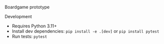 Boardgame prototype

Development
 - Requires Python 3.11+
 - Install dev dependencies: `pip install -e .[dev]` or `pip install pytest`
 - Run tests: `pytest`
